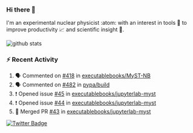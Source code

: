 ### Hi there 👋 

I'm an experimental nuclear physicist :atom: with an interest in tools :wrench: to improve productivity :chart_with_upwards_trend: and scientific insight :telescope:.

![github stats](https://github-readme-stats.vercel.app/api?username=agoose77&show_icons=true&hide_rank=true&hide_title=true&bg_color=30,e76445,904e95&text_color=efe3ec&icon_color=efe3ec)
<!--
**agoose77/agoose77** is a ✨ _special_ ✨ repository because its `README.md` (this file) appears on your GitHub profile.

Here are some ideas to get you started:

- 🔭 I’m currently working on ...
- 🌱 I’m currently learning ...
- 👯 I’m looking to collaborate on ...
- 🤔 I’m looking for help with ...
- 💬 Ask me about ...
- 📫 How to reach me: ...
- 😄 Pronouns: ...
- ⚡ Fun fact: ...
-->

### :zap: Recent Activity
<!--START_SECTION:activity-->
1. 🗣 Commented on [#418](https://github.com/executablebooks/MyST-NB/issues/418) in [executablebooks/MyST-NB](https://github.com/executablebooks/MyST-NB)
2. 🗣 Commented on [#482](https://github.com/pypa/build/issues/482) in [pypa/build](https://github.com/pypa/build)
3. ❗️ Opened issue [#45](https://github.com/executablebooks/jupyterlab-myst/issues/45) in [executablebooks/jupyterlab-myst](https://github.com/executablebooks/jupyterlab-myst)
4. ❗️ Opened issue [#44](https://github.com/executablebooks/jupyterlab-myst/issues/44) in [executablebooks/jupyterlab-myst](https://github.com/executablebooks/jupyterlab-myst)
5. 🎉 Merged PR [#43](https://github.com/executablebooks/jupyterlab-myst/pull/43) in [executablebooks/jupyterlab-myst](https://github.com/executablebooks/jupyterlab-myst)
<!--END_SECTION:activity-->


[![Twitter Badge](https://img.shields.io/twitter/follow/agoose77?style=flat-square&logo=Twitter&logoColor=white&color=cornflowerblue)](https://twitter.com/agoose77)

